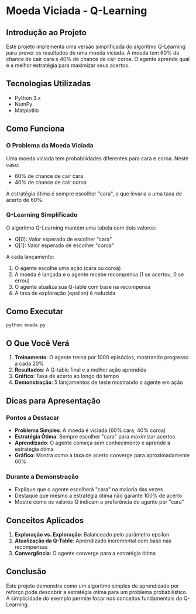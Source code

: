 # Moeda Viciada - Q-Learning

## Introdução ao Projeto

Este projeto implementa uma versão simplificada do algoritmo Q-Learning para prever os resultados de uma moeda viciada. A moeda tem 60% de chance de cair cara e 40% de chance de cair coroa. O agente aprende qual é a melhor estratégia para maximizar seus acertos.

## Tecnologias Utilizadas

- Python 3.x
- NumPy
- Matplotlib

## Como Funciona

### O Problema da Moeda Viciada

Uma moeda viciada tem probabilidades diferentes para cara e coroa. Neste caso:
- 60% de chance de cair cara
- 40% de chance de cair coroa

A estratégia ótima é sempre escolher "cara", o que levaria a uma taxa de acerto de 60%.

### Q-Learning Simplificado

O algoritmo Q-Learning mantém uma tabela com dois valores:
- Q[0]: Valor esperado de escolher "cara"
- Q[1]: Valor esperado de escolher "coroa"

A cada lançamento:
1. O agente escolhe uma ação (cara ou coroa)
2. A moeda é lançada e o agente recebe recompensa (1 se acertou, 0 se errou)
3. O agente atualiza sua Q-table com base na recompensa
4. A taxa de exploração (epsilon) é reduzida

## Como Executar

```bash
python moeda.py
```

## O Que Você Verá

1. **Treinamento**: O agente treina por 1000 episódios, mostrando progresso a cada 20%
2. **Resultados**: A Q-table final e a melhor ação aprendida
3. **Gráfico**: Taxa de acerto ao longo do tempo
4. **Demonstração**: 5 lançamentos de teste mostrando o agente em ação

## Dicas para Apresentação

### Pontos a Destacar

- **Problema Simples**: A moeda é viciada (60% cara, 40% coroa)
- **Estratégia Ótima**: Sempre escolher "cara" para maximizar acertos
- **Aprendizado**: O agente começa sem conhecimento e aprende a estratégia ótima
- **Gráfico**: Mostra como a taxa de acerto converge para aproximadamente 60%

### Durante a Demonstração

- Explique que o agente escolherá "cara" na maioria das vezes
- Destaque que mesmo a estratégia ótima não garante 100% de acerto
- Mostre como os valores Q indicam a preferência do agente por "cara"

## Conceitos Aplicados

1. **Exploração vs. Exploração**: Balanceado pelo parâmetro epsilon
2. **Atualização da Q-Table**: Aprendizado incremental com base nas recompensas
3. **Convergência**: O agente converge para a estratégia ótima

## Conclusão

Este projeto demonstra como um algoritmo simples de aprendizado por reforço pode descobrir a estratégia ótima para um problema probabilístico. A simplicidade do exemplo permite focar nos conceitos fundamentais do Q-Learning.
